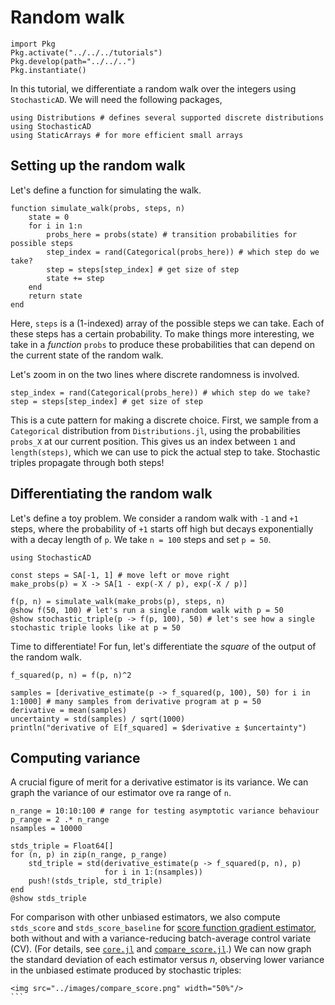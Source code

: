 # Random walk

```@setup random_walk
import Pkg
Pkg.activate("../../../tutorials")
Pkg.develop(path="../../..")
Pkg.instantiate()
```

In this tutorial, we differentiate a random walk over the integers using `StochasticAD`. We will need the following packages,

```@example random_walk
using Distributions # defines several supported discrete distributions 
using StochasticAD
using StaticArrays # for more efficient small arrays
```

## Setting up the random walk

Let's define a function for simulating the walk.
```@example random_walk
function simulate_walk(probs, steps, n)
    state = 0
    for i in 1:n
        probs_here = probs(state) # transition probabilities for possible steps
        step_index = rand(Categorical(probs_here)) # which step do we take?
        step = steps[step_index] # get size of step 
        state += step
    end
    return state
end
```
Here, `steps` is a (1-indexed) array of the possible steps we can take. Each of these steps has a certain probability. To make things more interesting, we take in a *function* `probs` to produce these probabilities that can depend on the current state of the random walk.

Let's zoom in on the two lines where discrete randomness is involved. 
```
step_index = rand(Categorical(probs_here)) # which step do we take?
step = steps[step_index] # get size of step 
```
This is a cute pattern for making a discrete choice. First, we sample from a `Categorical` distribution from `Distributions.jl`, using the probabilities `probs_X` at our current position. This gives us an index between `1` and `length(steps)`, which we can use to pick the actual step to take. Stochastic triples propagate through both steps!

## Differentiating the random walk

Let's define a toy problem. We consider a random walk with `-1` and `+1` steps, where the probability of `+1` starts off high but decays exponentially with a decay length of `p`. We take `n = 100` steps and set `p = 50`.
```@example random_walk
using StochasticAD

const steps = SA[-1, 1] # move left or move right
make_probs(p) = X -> SA[1 - exp(-X / p), exp(-X / p)]

f(p, n) = simulate_walk(make_probs(p), steps, n)
@show f(50, 100) # let's run a single random walk with p = 50
@show stochastic_triple(p -> f(p, 100), 50) # let's see how a single stochastic triple looks like at p = 50
```
Time to differentiate! For fun, let's differentiate the *square* of the output of the random walk.
```@example random_walk
f_squared(p, n) = f(p, n)^2

samples = [derivative_estimate(p -> f_squared(p, 100), 50) for i in 1:1000] # many samples from derivative program at p = 50
derivative = mean(samples)
uncertainty = std(samples) / sqrt(1000)
println("derivative of 𝔼[f_squared] = $derivative ± $uncertainty")
```

## Computing variance

A crucial figure of merit for a derivative estimator is its variance. We can graph the variance of our estimator ove ra range of `n`.
```@example random_walk
n_range = 10:10:100 # range for testing asymptotic variance behaviour
p_range = 2 .* n_range
nsamples = 10000

stds_triple = Float64[]
for (n, p) in zip(n_range, p_range)
    std_triple = std(derivative_estimate(p -> f_squared(p, n), p)
                     for i in 1:(nsamples))
    push!(stds_triple, std_triple)
end
@show stds_triple
```
For comparison with other unbiased estimators, we also compute `stds_score` and `stds_score_baseline` for
[score function gradient estimator](https://arxiv.org/pdf/1906.10652.pdf), both without and with a variance-reducing batch-average control variate (CV). (For details, see [`core.jl`](https://github.com/gaurav-arya/StochasticAD.jl/blob/main/tutorials/random_walk/core.jl) and [`compare_score.jl`](https://github.com/gaurav-arya/StochasticAD.jl/blob/main/random_walk/compare_score.jl).) We can now graph the standard deviation of each estimator versus $n$, observing lower variance in the unbiased estimate produced by stochastic triples:

```@raw html
<img src="../images/compare_score.png" width="50%"/>
``` ⠀

